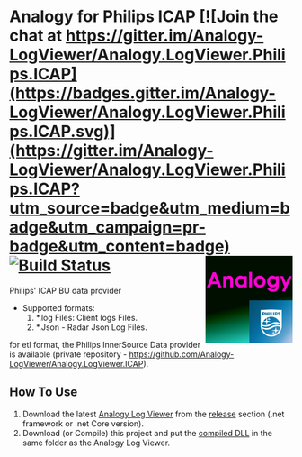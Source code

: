 # Analogy for Philips ICAP   [![Join the chat at https://gitter.im/Analogy-LogViewer/Analogy.LogViewer.Philips.ICAP](https://badges.gitter.im/Analogy-LogViewer/Analogy.LogViewer.Philips.ICAP.svg)](https://gitter.im/Analogy-LogViewer/Analogy.LogViewer.Philips.ICAP?utm_source=badge&utm_medium=badge&utm_campaign=pr-badge&utm_content=badge)  [![Build Status](https://dev.azure.com/Analogy-LogViewer/Analogy%20Log%20Viewer/_apis/build/status/Analogy-LogViewer.Analogy.LogViewer.Philips.ICAP?branchName=master)](https://dev.azure.com/Analogy-LogViewer/Analogy%20Log%20Viewer/_build/latest?definitionId=21&branchName=master) <img src="./Assets/AnalogyPhilips.png" align="right" width="155px" height="155px">



Philips' ICAP BU data provider

- Supported formats:
  1. *.log Files: Client logs Files.
  2. *.Json - Radar Json Log Files.

for etl format, the Philips InnerSource Data provider is available (private repository - https://github.com/Analogy-LogViewer/Analogy.LogViewer.ICAP). 

## How To Use
1. Download the latest [Analogy Log Viewer](https://github.com/Analogy-LogViewer/Analogy.LogViewer) from the [release](https://github.com/Analogy-LogViewer/Analogy.LogViewer/releases) section (.net framework or .net Core version).
2. Download (or Compile) this project and put the [compiled DLL](https://github.com/Analogy-LogViewer/Analogy.LogViewer.Philips.ICAP/releases) in the same folder as the Analogy Log Viewer.
